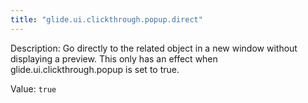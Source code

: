 ```yaml
---
title: "glide.ui.clickthrough.popup.direct"
---
```


Description: Go directly to the related object in a new window without displaying a preview. This only has an effect when glide.ui.clickthrough.popup is set to true.

Value: `true`